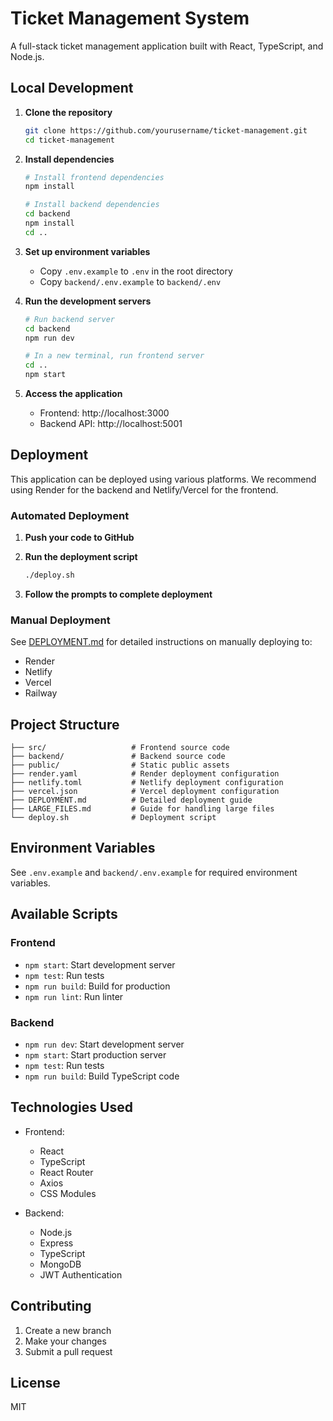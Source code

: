 # Ticket Management System

A full-stack ticket management application built with React, TypeScript, and Node.js.

## Local Development

1. **Clone the repository**
   ```bash
   git clone https://github.com/yourusername/ticket-management.git
   cd ticket-management
   ```

2. **Install dependencies**
   ```bash
   # Install frontend dependencies
   npm install

   # Install backend dependencies
   cd backend
   npm install
   cd ..
   ```

3. **Set up environment variables**
   - Copy `.env.example` to `.env` in the root directory
   - Copy `backend/.env.example` to `backend/.env`

4. **Run the development servers**
   ```bash
   # Run backend server
   cd backend
   npm run dev

   # In a new terminal, run frontend server
   cd ..
   npm start
   ```

5. **Access the application**
   - Frontend: http://localhost:3000
   - Backend API: http://localhost:5001

## Deployment

This application can be deployed using various platforms. We recommend using Render for the backend and Netlify/Vercel for the frontend.

### Automated Deployment

1. **Push your code to GitHub**

2. **Run the deployment script**
   ```bash
   ./deploy.sh
   ```

3. **Follow the prompts to complete deployment**

### Manual Deployment

See [DEPLOYMENT.md](DEPLOYMENT.md) for detailed instructions on manually deploying to:
- Render
- Netlify
- Vercel
- Railway

## Project Structure

```
├── src/                   # Frontend source code
├── backend/               # Backend source code
├── public/                # Static public assets
├── render.yaml            # Render deployment configuration
├── netlify.toml           # Netlify deployment configuration
├── vercel.json            # Vercel deployment configuration
├── DEPLOYMENT.md          # Detailed deployment guide
├── LARGE_FILES.md         # Guide for handling large files
└── deploy.sh              # Deployment script
```

## Environment Variables

See `.env.example` and `backend/.env.example` for required environment variables.

## Available Scripts

### Frontend
- `npm start`: Start development server
- `npm test`: Run tests
- `npm run build`: Build for production
- `npm run lint`: Run linter

### Backend
- `npm run dev`: Start development server
- `npm start`: Start production server
- `npm test`: Run tests
- `npm run build`: Build TypeScript code

## Technologies Used

- Frontend:
  - React
  - TypeScript
  - React Router
  - Axios
  - CSS Modules

- Backend:
  - Node.js
  - Express
  - TypeScript
  - MongoDB
  - JWT Authentication

## Contributing

1. Create a new branch
2. Make your changes
3. Submit a pull request

## License

MIT